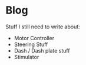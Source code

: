 # Blog


Stuff I still need to write about:

- Motor Controller
- Steering Stuff
- Dash / Dash plate stuff
- Stimulator

